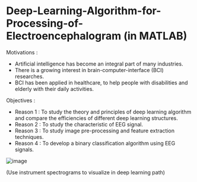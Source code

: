 # Deep-Learning-Algorithm-for-Processing-of-Electroencephalogram (in MATLAB)
Motivations :
- Artificial intelligence has become an integral part of many industries.
- There is a growing interest in brain-computer-interface (BCI) researches.
- BCI has been applied in healthcare, to help people with disabilities and elderly with their daily activities.

Objectives :
- Reason 1 : To study the theory and principles of deep learning algorithm and compare the efficiencies of different deep learning structures.
- Reason 2 : To study the characteristic of EEG signal.
- Reason 3 : To study image pre-processing and feature extraction techniques.
- Reason 4 : To develop a binary classification algorithm using EEG signals.

![image](https://user-images.githubusercontent.com/67508571/110521047-dcab4000-8141-11eb-8e59-283960ee8464.png)

(Use instrument spectrograms to visualize in deep learning path)
